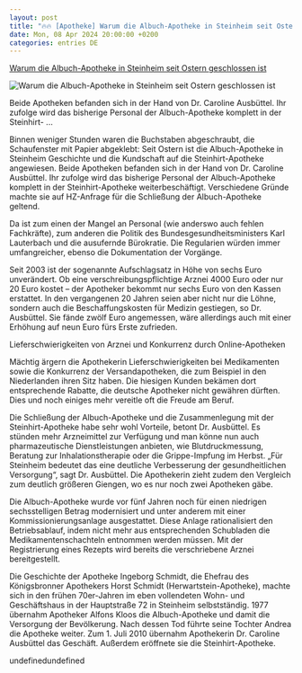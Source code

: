 ```yaml
---
layout: post
title: "🔥🔥 [Apotheke] Warum die Albuch-Apotheke in Steinheim seit Ostern geschlossen ist"
date: Mon, 08 Apr 2024 20:00:00 +0200
categories: entries DE
---
```

[Warum die Albuch-Apotheke in Steinheim seit Ostern geschlossen ist](https://www.hz.de/lokales/steinheim/warum-die-albuch-apotheke-in-steinheim-seit-ostern-zu-ist)

![Warum die Albuch-Apotheke in Steinheim seit Ostern geschlossen ist](https://c02.purpledshub.com/uploads/sites/33/2024/04/Apotheke-Albuch-scaled.jpg?w=1200)

Beide Apotheken befanden sich in der Hand von Dr. Caroline Ausbüttel. Ihr zufolge wird das bisherige Personal der Albuch-Apotheke komplett in der Steinhirt- ...

Binnen weniger Stunden waren die Buchstaben abgeschraubt, die Schaufenster mit Papier abgeklebt: Seit Ostern ist die Albuch-Apotheke in Steinheim Geschichte und die Kundschaft auf die Steinhirt-Apotheke angewiesen. Beide Apotheken befanden sich in der Hand von Dr. Caroline Ausbüttel. Ihr zufolge wird das bisherige Personal der Albuch-Apotheke komplett in der Steinhirt-Apotheke weiterbeschäftigt. Verschiedene Gründe machte sie auf HZ-Anfrage für die Schließung der Albuch-Apotheke geltend.

Da ist zum einen der Mangel an Personal (wie anderswo auch fehlen Fachkräfte), zum anderen die Politik des Bundesgesundheitsministers Karl Lauterbach und die ausufernde Bürokratie. Die Regularien würden immer umfangreicher, ebenso die Dokumentation der Vorgänge.

Seit 2003 ist der sogenannte Aufschlagsatz in Höhe von sechs Euro unverändert. Ob eine verschreibungspflichtige Arznei 4000 Euro oder nur 20 Euro kostet – der Apotheker bekommt nur sechs Euro von den Kassen erstattet. In den vergangenen 20 Jahren seien aber nicht nur die Löhne, sondern auch die Beschaffungskosten für Medizin gestiegen, so Dr. Ausbüttel. Sie fände zwölf Euro angemessen, wäre allerdings auch mit einer Erhöhung auf neun Euro fürs Erste zufrieden.

Lieferschwierigkeiten von Arznei und Konkurrenz durch Online-Apotheken

Mächtig ärgern die Apothekerin Lieferschwierigkeiten bei Medikamenten sowie die Konkurrenz der Versandapotheken, die zum Beispiel in den Niederlanden ihren Sitz haben. Die hiesigen Kunden bekämen dort entsprechende Rabatte, die deutsche Apotheker nicht gewähren dürften. Dies und noch einiges mehr vereitle oft die Freude am Beruf.

Die Schließung der Albuch-Apotheke und die Zusammenlegung mit der Steinhirt-Apotheke habe sehr wohl Vorteile, betont Dr. Ausbüttel. Es stünden mehr Arzneimittel zur Verfügung und man könne nun auch pharmazeutische Dienstleistungen anbieten, wie Blutdruckmessung, Beratung zur Inhalationstherapie oder die Grippe-Impfung im Herbst. „Für Steinheim bedeutet das eine deutliche Verbesserung der gesundheitlichen Versorgung“, sagt Dr. Ausbüttel. Die Apothekerin zieht zudem den Vergleich zum deutlich größeren Giengen, wo es nur noch zwei Apotheken gäbe.

Die Albuch-Apotheke wurde vor fünf Jahren noch für einen niedrigen sechsstelligen Betrag modernisiert und unter anderem mit einer Kommissionierungsanlage ausgestattet. Diese Anlage rationalisiert den Betriebsablauf, indem nicht mehr aus entsprechenden Schubladen die Medikamentenschachteln entnommen werden müssen. Mit der Registrierung eines Rezepts wird bereits die verschriebene Arznei bereitgestellt.

Die Geschichte der Apotheke Ingeborg Schmidt, die Ehefrau des Königsbronner Apothekers Horst Schmidt (Herwartstein-Apotheke), machte sich in den frühen 70er-Jahren im eben vollendeten Wohn- und Geschäftshaus in der Hauptstraße 72 in Steinheim selbstständig. 1977 übernahm Apotheker Alfons Kloos die Albuch-Apotheke und damit die Versorgung der Bevölkerung. Nach dessen Tod führte seine Tochter Andrea die Apotheke weiter. Zum 1. Juli 2010 übernahm Apothekerin Dr. Caroline Ausbüttel das Geschäft. Außerdem eröffnete sie die Steinhirt-Apotheke.

undefinedundefined

